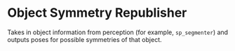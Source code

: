 # Object Symmetry Republisher

Takes in object information from perception (for example, `sp_segmenter`) and outputs poses for possible symmetries of that object.
